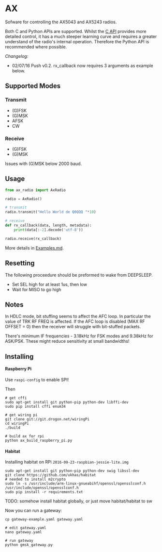 # AX

Sofware for controlling the AX5043 and AX5243 radios.

Both C and Python APIs are supported. Whilst the [C API](ax/C-API.md)
provides more detailed control, it has a much steeper learning curve
and requires a greater understand of the radio's internal
operation. Therefore the Python API is recommended where possible.

*Changelog:*
* 02/07/16 Push v0.2. rx_callback now requires 3 arguments as example below.

## Supported Modes

### Transmit

* (G)FSK
* (G)MSK
* AFSK
* CW

### Receive

* (G)FSK
* (G)MSK

Issues with (G)MSK below 2000 baud.

## Usage

```python
from ax_radio import AxRadio

radio = AxRadio()

# transmit
radio.transmit("Hello World de Q0QQQ "*10)

# receive
def rx_callback(data, length, metadata):
    print(data[:-2].decode('utf-8'))

radio.receive(rx_callback)
```

More details in [Examples.md](Examples.md).

## Resetting

The following proceedure should be preformed to wake from DEEPSLEEP.

* Set SEL high for at least 1us, then low
* Wait for MISO to go high

## Notes

In HDLC mode, bit stuffing seems to affect the AFC loop. In particular
the value of TRK RF FREQ is affected. If the AFC loop is disabled (MAX
RF OFFSET = 0) then the receiver will struggle with bit-stuffed packets.

There's minimum IF frequencies - 3.18kHz for FSK modes and 9.38kHz for
ASK/PSK. These might reduce sensitivity at small bandwidths!


## Installing

#### Raspberry Pi

Use `raspi-config` to enable SPI!

Then

```
# get cffi
sudo apt-get install git python-pip python-dev libffi-dev
sudo pip install cffi enum34

# get wiring pi
git clone git://git.drogon.net/wiringPi
cd wiringPi
./build

# build ax for rpi
python ax_build_raspberry_pi.py
```

#### Habitat

Installing habitat on RPi `2016-09-23-raspbian-jessie-lite.img`

```
sudo apt-get install git python-pip python-dev swig libssl-dev
git clone https://github.com/ukhas/habitat
# needed to install m2crypto
sudo ln -s /usr/include/arm-linux-gnueabihf/openssl/opensslconf.h /usr/include/openssl/opensslconf.h
sudo pip install -r requirements.txt
```

TODO: somehow install habitat globally, or just move habitat/habitat to sw

Now you can run a gateway:

```
cp gateway-example.yaml gateway.yaml

# edit gateway.yaml
nano gateway.yaml

# run gateway
python gmsk_gateway.py
```
